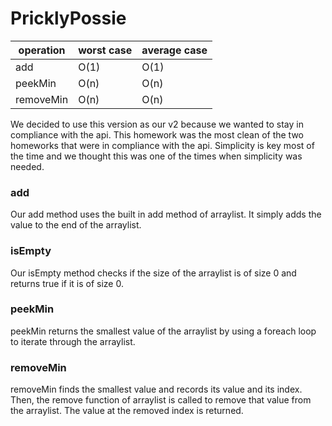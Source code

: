 # PricklyPossie
| operation	| worst case | average case |
| --- | --- | --- |
| add | O(1) | O(1) |
| peekMin | O(n) | O(n) |
| removeMin | O(n) | O(n) |

We decided to use this version as our v2 because we wanted to stay in compliance with the api. This homework was the most clean of the two homeworks that were in compliance with the api. Simplicity is key most of the time and we thought this was one of the times when simplicity was needed. 

### add 
Our add method uses the built in add method of arraylist. It simply adds the value to the end of the arraylist.

### isEmpty
Our isEmpty method checks if the size of the arraylist is of size 0 and returns true if it is of size 0.

### peekMin
peekMin returns the smallest value of the arraylist by using a foreach loop to iterate through the arraylist. 

### removeMin
removeMin finds the smallest value and records its value and its index. Then, the remove function of arraylist is called to remove that value from the arraylist. The value at the removed index is returned. 
